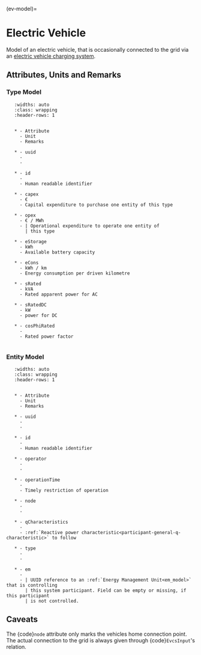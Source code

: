 (ev-model)=

# Electric Vehicle

Model of an electric vehicle, that is occasionally connected to the grid via an [electric vehicle charging system](evcs.md#electric-vehicle-charging-station).

## Attributes, Units and Remarks

### Type Model

```{list-table}
   :widths: auto
   :class: wrapping
   :header-rows: 1


   * - Attribute
     - Unit
     - Remarks

   * - uuid
     -
     - 

   * - id
     -
     - Human readable identifier

   * - capex
     - €
     - Capital expenditure to purchase one entity of this type

   * - opex
     - € / MWh
     - | Operational expenditure to operate one entity of
       | this type

   * - eStorage
     - kWh
     - Available battery capacity

   * - eCons
     - kWh / km
     - Energy consumption per driven kilometre

   * - sRated
     - kVA
     - Rated apparent power for AC
     
   * - sRatedDC
     - kW
     - power for DC

   * - cosPhiRated
     -
     - Rated power factor
     
```

### Entity Model

```{list-table}
   :widths: auto
   :class: wrapping
   :header-rows: 1


   * - Attribute
     - Unit
     - Remarks

   * - uuid
     -
     - 

   * - id
     -
     - Human readable identifier

   * - operator
     -
     - 

   * - operationTime
     -
     - Timely restriction of operation

   * - node
     -
     - 
     
   * - qCharacteristics
     -
     - :ref:`Reactive power characteristic<participant-general-q-characteristic>` to follow

   * - type
     -
     - 

   * - em
     -
     - | UUID reference to an :ref:`Energy Management Unit<em_model>` that is controlling
       | this system participant. Field can be empty or missing, if this participant
       | is not controlled.

```

## Caveats

The {code}`node` attribute only marks the vehicles home connection point.
The actual connection to the grid is always given through {code}`EvcsInput`'s relation.
